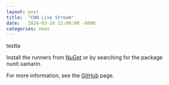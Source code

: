 ```yaml
---
layout: post
title:  "CNN Live Stream"
date:   2024-03-16 12:00:00 -0000
categories: news
---
```

testta

Install the runners from [NuGet](https://www.nuget.org/packages/nunit.xamarin/) or by searching for the package nunit.xamarin.

For more information, see the [GitHub](https://github.com/nunit/nunit.xamarin) page.
